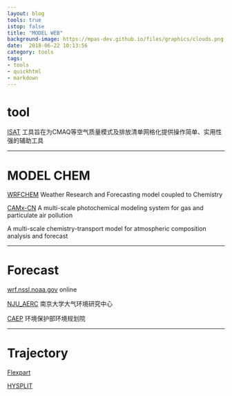 ```yaml
---
layout: blog
tools: true
istop: false
title: "MODEL WEB"
background-image: https://mpas-dev.github.io/files/graphics/clouds.png
date:  2018-06-22 10:13:56
category: tools
tags:
- tools
- quickhtml
- markdown
---
```


# tool

<a href="http://bbs.06climate.com/forum.php?mod=viewthread&tid=56653" title="排放源">ISAT</a> 工具旨在为CMAQ等空气质量模式及排放清单网格化提供操作简单、实用性强的辅助工具

----
# MODEL CHEM

<a href="https://ruc.noaa.gov/wrf/WG11/" title="WRFCHEM">WRFCHEM</a> Weather Research and Forecasting model coupled to Chemistry

<a href="http://www.camx-model.cn/index.php" title="CAMxCN">CAMx-CN</a> A multi-scale photochemical modeling system for gas and particulate air pollution

<a href="http://www.lmd.polytechnique.fr/chimere/" title="chimere"></a> A multi-scale chemistry-transport model for atmospheric composition analysis and forecast

----
# Forecast
<a href="https://wrf.nssl.noaa.gov//ptype_loop.html/" title="降水">wrf.nssl.noaa.gov</a> online

<a href="http://aerc.nju.edu.cn/fm/index.html/" title="空气质量">NJU_AERC</a> 南京大学大气环境研究中心

<a href="http://aqm.caep.org.cn/" title="空气质量">CAEP</a> 环境保护部环境规划院

----
# Trajectory
<a href="https://www.flexpart.eu/" title="flexpart">Flexpart</a>

<a href="https://www.arl.noaa.gov/hysplit/hysplit/" title="hysplit"> HYSPLIT </a>
